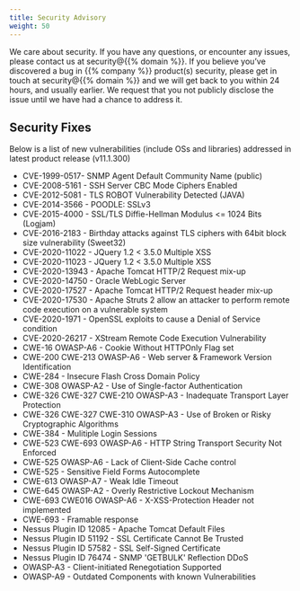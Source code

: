 ```yaml
---
title: Security Advisory
weight: 50
---
```

We care about security. If you have any questions, or encounter any issues, please contact us at security@{{% domain %}}.
If you believe you’ve discovered a bug in {{% company %}} product(s) security, please get in touch at security@{{% domain %}} and we will get back to you within 24 hours, and usually earlier. We request that you not publicly disclose the issue until we have had a chance to address it.

## Security Fixes
Below is a list of new vulnerabilities (include OSs and libraries) addressed in latest product release (v11.1.300)
- CVE-1999-0517- SNMP Agent Default Community Name (public)
- CVE-2008-5161 - SSH Server CBC Mode Ciphers Enabled
- CVE-2012-5081 - TLS ROBOT Vulnerability Detected (JAVA)
- CVE-2014-3566 - POODLE: SSLv3
- CVE-2015-4000 - SSL/TLS Diffie-Hellman Modulus <= 1024 Bits (Logjam)
- CVE-2016-2183 - Birthday attacks against TLS ciphers with 64bit block size vulnerability (Sweet32)
- CVE-2020-11022 -  JQuery 1.2 < 3.5.0 Multiple XSS
- CVE-2020-11023 - JQuery 1.2 < 3.5.0 Multiple XSS
- CVE-2020-13943 - Apache Tomcat HTTP/2 Request mix-up
- CVE-2020-14750 - Oracle WebLogic Server
- CVE-2020-17527 - Apache Tomcat HTTP/2 Request header mix-up
- CVE-2020-17530 - Apache Struts 2 allow an attacker to perform remote code execution on a vulnerable system
- CVE-2020-1971 - OpenSSL exploits to cause a Denial of Service condition
- CVE-2020-26217 - XStream Remote Code Execution Vulnerability
- CWE-16 OWASP-A6 - Cookie Without HTTPOnly Flag set
- CWE-200 CWE-213 OWASP-A6 - Web server & Framework Version Identification
- CWE-284 - Insecure Flash Cross Domain Policy
- CWE-308 OWASP-A2 - Use of Single-factor Authentication
- CWE-326 CWE-327 CWE-210 OWASP-A3 - Inadequate Transport Layer Protection
- CWE-326 CWE-327 CWE-310 OWASP-A3 - Use of Broken or Risky Cryptographic Algorithms
- CWE-384 - Mulitiple Login Sessions
- CWE-523 CWE-693 OWASP-A6 - HTTP String Transport Security Not Enforced
- CWE-525 OWASP-A6 - Lack of Client-Side Cache control
- CWE-525 - Sensitive Field Forms Autocomplete
- CWE-613 OWASP-A7 - Weak Idle Timeout
- CWE-645 OWASP-A2 - Overly Restrictive Lockout Mechanism
- CWE-693 CWE016 OWASP-A6 - X-XSS-Protection Header not implemented
- CWE-693 - Framable response
- Nessus Plugin ID 12085 - Apache Tomcat Default Files
- Nessus Plugin ID 51192 - SSL Certificate Cannot Be Trusted
- Nessus Plugin ID 57582 - SSL Self-Signed Certificate
- Nessus Plugin ID 76474 - SNMP 'GETBULK' Reflection DDoS
- OWASP-A3 - Client-initiated Renegotiation Supported
- OWASP-A9 - Outdated Components with known Vulnerabilities

